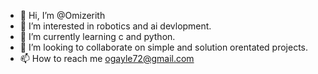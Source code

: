 - 👋 Hi, I’m @Omizerith
- 👀 I’m interested in robotics and ai devlopment.
- 🌱 I’m currently learning c and python.
- 💞️ I’m looking to collaborate on simple and solution orentated projects.
- 📫 How to reach me ogayle72@gmail.com

<!---
Omizerith/Omizerith is a ✨ special ✨ repository because its `README.md` (this file) appears on your GitHub profile.
You can click the Preview link to take a look at your changes.
--->
